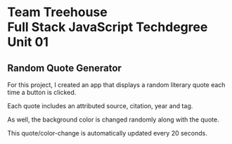 # Team Treehouse<br>Full Stack JavaScript Techdegree<br>Unit 01

## Random Quote Generator

For this project, I created an app that displays a random literary quote each time a button is clicked.

Each quote includes an attributed source, citation, year and tag.

As well, the background color is changed randomly along with the quote.

This quote/color-change is automatically updated every 20 seconds.